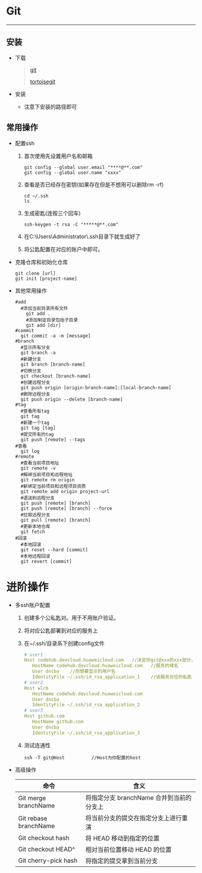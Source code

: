# Git

-------------

## 安装

* 下载

  >[git](https://www.git-scm.com/download/)
  >
  >[tortoisegit](https://tortoisegit.org/download/)

* 安装

  * 注意下安装的路径即可

## 常用操作

* 配置ssh

  1. 首次使用先设置用户名和邮箱

     ```shell
     git config --global user.email "****@**.com"
     git config --global user.name "xxxx"
     ```

  2. 查看是否已经存在密钥(如果存在但是不想用可以删除rm -rf)

     ```shell
     cd ~/.ssh
     ls
     ```

  3. 生成密匙(连按三个回车)

     ```shell
     ssh-keygen -t rsa -C "*****@**.com"
     ```

  4. 在C:\Users\Administrator\\.ssh目录下就生成好了

  5. 将公匙配置在对应的账户中即可。

* 克隆仓库和初始化仓库

  ```shell
  git clone [url]
  git init [project-name]
  ```

* 其他常用操作

  ```shell
  #add
  	#添加当前目录所有文件
      git add .
      #添加制定目录包括子目录
      git add [dir]
  #commit
  	git commit -a -m [message]
  #branch
  	#显示所有分支
  	git branch -a
  	#新建分支
  	git branch [branch-name]
  	#切换分支
  	git checkout [branch-name]
  	#创建远程分支
  	git push origin [origin-branch-name]:[local-branch-name]
    #删除远程分支
    git push origin --delete [branch-name]
  #tag
  	#查看所有tag
  	git tag
  	#新建一个tag
  	git tag [tag] 
  	#提交所有的tag
  	git push [remote] --tags
  #查看
  	git log
  #remote
  	#查看当前项目地址
  	git remote -v
  	#解绑当前项目和远程地址
  	git remote rm origin
  	#新绑定当前项目和远程项目资质
  	git remote add origin project-url
  	#退送到远程分支
  	git push [remote] [branch]
  	git push [remote] [branch] --force
  	#拉取远程分支
  	git pull [remote] [branch]
  	#更新本地仓库
  	git fetch
  #回滚
  	#本地回滚
  	git reset --hard [commit]
  	#本地远程回滚
  	git revert [commit]
  ```

# 进阶操作

* 多ssh账户配置

  1. 创建多个公私匙对。用于不用账户验证。

  2. 将对应公匙部署到对应的服务上

  3. 在~/.ssh/目录系下创建config文件

     ```yaml
     # user1
     Host codehub.devcloud.huaweicloud.com   //决定你git@xxx的xxx部分，包括克隆链接部分也要进行修改
     	HostName codehub.devcloud.huaweicloud.com   //服务的域名
     	User dncba    //你想要显示的用户名
     	IdentityFile ~/.ssh/id_rsa_application_1    //该服务对应的私匙
     # user2
     Host wlcb
     	HostName codehub.devcloud.huaweicloud.com
     	User dncba
     	IdentityFile ~/.ssh/id_rsa_application_2
     # user3
     Host github.com     
     	HostName github.com
     	User dncba
     	IdentityFile ~/.ssh/id_rsa_application_3
     ```

  4. 测试连通性

     ```shell
     ssh -T git@Host          //Host为你配置的host
     ```

* 高级操作

  | 命令                  | 含义                                     |
  | --------------------- | ---------------------------------------- |
  | Git merge branchName  | 将指定分支 branchName 合并到当前的分支上 |
  | Git rebase branchName | 将当前分支的提交在指定分支上进行重演     |
  | Git checkout hash     | 将 HEAD 移动到指定的位置                 |
  | Git checkout HEAD^    | 相对当前位置移动 HEAD 的位置             |
	| Git cherry-pick hash  | 将指定的提交拿到当前分支                 |
  
  







